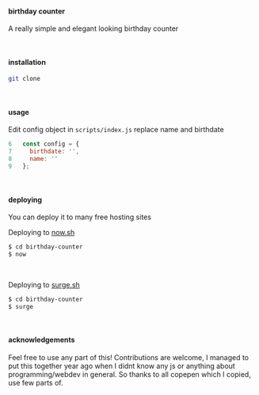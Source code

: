 #### birthday counter

A really simple and elegant looking birthday counter

&nbsp;



#### installation

```sh
git clone 
```

&nbsp;

#### usage

Edit config object in `scripts/index.js`
replace name and birthdate

```js
6   const config = {
7     birthdate: '',
8     name: ''
9   };
```

&nbsp;

#### deploying

You can deploy it to many free hosting sites

Deploying to [now.sh](https://zeit.co/home)

```sh
$ cd birthday-counter
$ now
```

&nbsp;

Deploying to [surge.sh](https://surge.sh/)

```sh
$ cd birthday-counter
$ surge
```

&nbsp;

#### acknowledgements

Feel free to use any part of this! Contributions are welcome,
I managed to put this together year ago when I didnt know any js or anything about programming/webdev in general.
So thanks to all copepen which I copied, use few parts of.

&nbsp;
